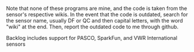 Note that none of these programs are mine, and the code is taken from the sensor's respective wikis.
In the event that the code is outdated, search for the sensor name, usually DF or QC and then capital letters, with the word "wiki" at the end.
Then, report the outdated code to me through github.

Backlog includes support for
PASCO, SparkFun, and VWR International sensors
